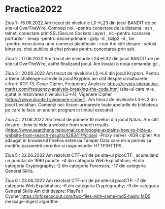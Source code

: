 # Practica2022

Ziua 1 : 16.06.2022
Am trecut de nivelurile L0->L23 din jocul BANDIT de pe site-ul OverTheWire.
Comnezi noi:
-pentru conectare de la distanta : ssh , telnet, conectare prin SSL(Secure Sockets Layer) , nc
-pentru scanarea porturilor : nmap
-pentru decomprimare : gzip -d , bzip2 -d , tar  
-pentru executarea unor comenzi planificate : cron
Am citit despre : setuid binaries, chei publice si chei private pentru conectarea prin ssh. 

Ziua 2 : 17.06.2022
Am trecut de nivelurile L24->L32 din jocul BANDIT de pe site-ul OverTheWire, astfel finalizand jocul. Am invatat o noua comanda: git .

Ziua 3 : 20.06.2022
Am trecut de nivelurile L0->L6 din jocul Krypton.
Pentru a trece challenge-urile de la jocul Krypton am citit despre urmatoarele cifruri:
ROT 13,
Cesar Cipher,
Frequency Analysis: https://crypto.interactive-maths.com/frequency-analysis-breaking-the-code.html (site-ul care m-a ajutat in rezolvarea nivelului L3->4),
Vigenere Cipher (https://www.dcode.fr/vigenere-cipher).
Am trecut de nivelurile L0->L2 din jocul Leviathan.
Comenzi noi:
ltrace-urmareste toate apelurile de biblioteca pe care le face un anumit program in timpul executiei

Ziua 4 : 21.06.2022
Am trecut de primele 10 niveluri din jocul Natas.
Am citit despre:
-how to hide a website from search results (https://www.searchenginejournal.com/google-explains-how-to-hide-a-website-from-search-results/428341/#close)
-Proxy server
-XOR cipher
Am adaugat in browserul FireFox extensia Tamper Data care mi-a permis sa modific parametrii cererilor si raspunsurilor HTTP/HTTPS.

Ziua 5 : 22.06.2022
Am rezolvat CTF-uri de pe site-ul picoCTF , acumuland un punctaj de 1990 puncte:
-4 din categoria Web Exploitation;
-6 din categoria Cryptography;
-2 din categoria Forensics;
-17 din categoria General Skills.

Ziua 6 : 23.06.2022
Am rezolvat CTF-uri de pe site-ul picoCTF:
-7 din categoria Web Exploitation;
-6 din categoria Cryptography;
-9 din categoria General Skills 
Am citit despre: PlayFair Cypher;https://infosecscout.com/two-files-with-same-md5-hash/;MD5 message-digest algorithm.
